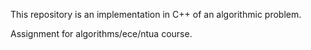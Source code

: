 This repository is an implementation in C++ of an algorithmic problem.

Assignment for algorithms/ece/ntua course.
